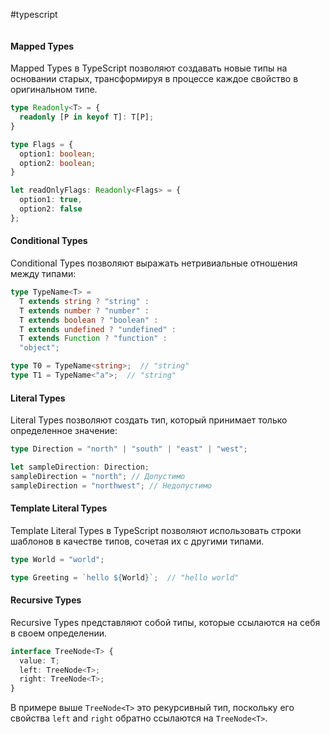 #typescript 
```table-of-contents
```
#### Mapped Types

Mapped Types в TypeScript позволяют создавать новые типы на основании старых, трансформируя в процессе каждое свойство в оригинальном типе.

```typescript
type Readonly<T> = {
  readonly [P in keyof T]: T[P];
}

type Flags = {
  option1: boolean;
  option2: boolean;
}

let readOnlyFlags: Readonly<Flags> = {
  option1: true,
  option2: false
};
```
  
#### Conditional Types

Conditional Types позволяют выражать нетривиальные отношения между типами:

```typescript
type TypeName<T> =
  T extends string ? "string" :
  T extends number ? "number" :
  T extends boolean ? "boolean" :
  T extends undefined ? "undefined" :
  T extends Function ? "function" :
  "object";

type T0 = TypeName<string>;  // "string"
type T1 = TypeName<"a">;  // "string"
```

#### Literal Types

Literal Types позволяют создать тип, который принимает только определенное значение:

```typescript
type Direction = "north" | "south" | "east" | "west";

let sampleDirection: Direction;
sampleDirection = "north"; // Допустимо
sampleDirection = "northwest"; // Недопустимо
```

#### Template Literal Types

Template Literal Types в TypeScript позволяют использовать строки шаблонов в качестве типов, сочетая их с другими типами.

```typescript
type World = "world";

type Greeting = `hello ${World}`;  // "hello world"
```

#### Recursive Types

Recursive Types представляют собой типы, которые ссылаются на себя в своем определении.

```typescript
interface TreeNode<T> {
  value: T;
  left: TreeNode<T>;
  right: TreeNode<T>;
}
```

В примере выше `TreeNode<T>` это рекурсивный тип, поскольку его свойства `left` and `right` обратно ссылаются на `TreeNode<T>`.
